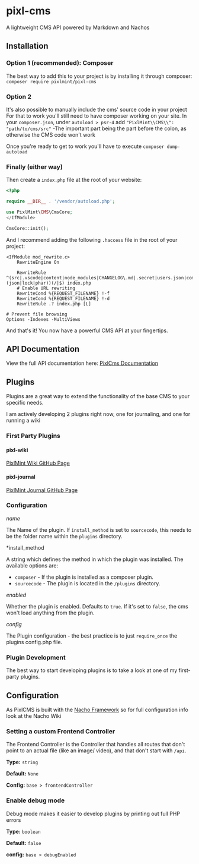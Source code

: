 # pixl-cms
A lightweight CMS API powered by Markdown and Nachos 

## Installation
### Option 1 (recommended): Composer
The best way to add this to your project is by installing it through composer: `composer require pixlmint/pixl-cms`

### Option 2
It's also possible to manually include the cms' source code in your project
For that to work you'll still need to have composer working on your site. In your `composer.json`, under `autoload > psr-4` add `"PixlMint\\CMS\\": "path/to/cms/src"`
-The important part being the part before the colon, as otherwise the CMS code won't work

Once you're ready to get to work you'll have to execute `composer dump-autoload`

### Finally (either way)
Then create a `index.php` file at the root of your website:

```php
<?php

require __DIR__ . '/vendor/autoload.php';

use PixlMint\CMS\CmsCore;
</IfModule>

CmsCore::init();
```

And I recommend adding the following `.haccess` file in the root of your project:
```apacheconf
<IfModule mod_rewrite.c>
    RewriteEngine On

    RewriteRule ^(src|.vscode|content|node_modules|CHANGELOG\.md|.secret|users.json|composer\.(json|lock|phar))(/|$) index.php
    # Enable URL rewriting
    RewriteCond %{REQUEST_FILENAME} !-f
    RewriteCond %{REQUEST_FILENAME} !-d
    RewriteRule .? index.php [L]

# Prevent file browsing
Options -Indexes -MultiViews
```

And that's it! You now have a powerful CMS API at your fingertips.

## API Documentation
View the full API documentation here: [PixlCms Documentation](https://documenter.getpostman.com/view/17116882/2s93sf2B7k)

## Plugins
Plugins are a great way to extend the functionality of the base CMS to your specific needs. 

I am actively developing 2 plugins right now, one for journaling, and one for running a wiki

### First Party Plugins
#### pixl-wiki
[PixlMint Wiki GitHub Page](https://github.com/pixlmint/pixlcms-wiki-plugin)

#### pixl-journal
[PixlMint Journal GitHub Page](https://github.com/pixlmint/pixlcms-journal-plugin)

### Configuration
*name*

The Name of the plugin. If `install_method` is set to `sourcecode`, this needs to be the folder name within the `plugins` directory.

*install_method

A string which defines the method in which the plugin was installed. The available options are:
- `composer` - If the plugin is installed as a composer plugin.
- `sourcecode` - The plugin is located in the `/plugins` directory.

*enabled*

Whether the plugin is enabled. Defaults to `true`. If it's set to `false`, the cms won't load anything from the plugin.

*config*

The Plugin configuration - the best practice is to just `require_once` the plugins config.php file.

### Plugin Development
The best way to start developing plugins is to take a look at one of my first-party plugins.

## Configuration
As PixlCMS is built with the [Nacho Framework](https://github.com/pixlmint/Nacho) so for full configuration info look at the Nacho Wiki

### Setting a custom Frontend Controller
The Frontend Controller is the Controller that handles all routes that don't point to an actual file (like an image/ video), and that don't start with `/api`. 

**Type:** `string`

**Default:** `None`

**Config:** `base > frontendController`

### Enable debug mode
Debug mode makes it easier to develop plugins by printing out full PHP errors

**Type:** `boolean`

**Default:** `false`

**config:** `base > debugEnabled`

